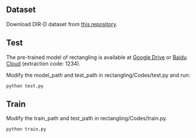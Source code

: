 ## Dataset
Download DIR-D dataset from [this repository](https://github.com/nie-lang/DeepRectangling).


## Test 
The pre-trained model of rectangling is available at [Google Drive](https://drive.google.com/file/d/1bxegahr630uTz7679MgmN4AxQN6GClvv/view?usp=sharing) or [Baidu Cloud](https://pan.baidu.com/s/1bPWEST6rX04rqeRkumzn3w) (extraction code: 1234).

Modify the model_path and test_path in rectangling/Codes/test.py and run:
```
python test.py
```

## Train
Modify the train_path and test_path in rectangling/Codes/train.py.

```
python train.py
```

